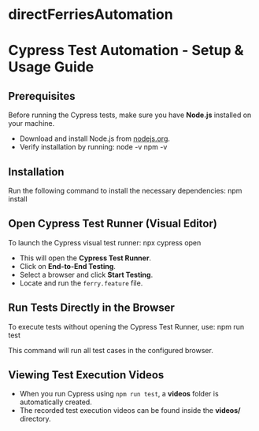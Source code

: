 # directFerriesAutomation

# Cypress Test Automation - Setup & Usage Guide

## Prerequisites
Before running the Cypress tests, make sure you have **Node.js** installed on your machine.
- Download and install Node.js from [nodejs.org](https://nodejs.org/).
- Verify installation by running:
  node -v
  npm -v
  

## Installation
Run the following command to install the necessary dependencies:
npm install


## Open Cypress Test Runner (Visual Editor)
To launch the Cypress visual test runner:
npx cypress open

- This will open the **Cypress Test Runner**.
- Click on **End-to-End Testing**.
- Select a browser and click **Start Testing**.
- Locate and run the `ferry.feature` file.

## Run Tests Directly in the Browser
To execute tests without opening the Cypress Test Runner, use:
npm run test

This command will run all test cases in the configured browser.

## Viewing Test Execution Videos
- When you run Cypress using `npm run test`, a **videos** folder is automatically created.
- The recorded test execution videos can be found inside the **videos/** directory.


